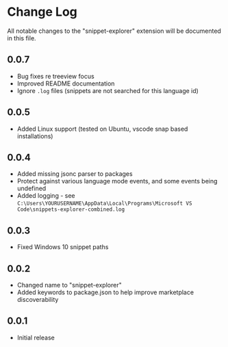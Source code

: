 # Change Log

All notable changes to the "snippet-explorer" extension will be documented in this file.

## 0.0.7

- Bug fixes re treeview focus
- Improved README documentation
- Ignore `.log` files (snippets are not searched for this language id)

## 0.0.5

- Added Linux support (tested on Ubuntu, vscode snap based installations)

## 0.0.4

- Added missing jsonc parser to packages
- Protect against various language mode events, and some events being undefined
- Added logging - see `C:\Users\YOURUSERNAME\AppData\Local\Programs\Microsoft VS Code\snippets-explorer-combined.log`

## 0.0.3

- Fixed Windows 10 snippet paths

## 0.0.2

- Changed name to "snippet-explorer"
- Added keywords to package.json to help improve marketplace discoverability

## 0.0.1

- Initial release